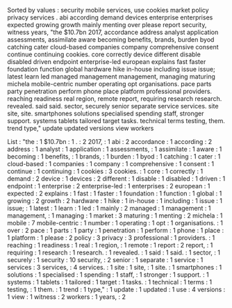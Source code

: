 Sorted by values :
security mobile services, use cookies market policy privacy services . abi according demand devices enterprise enterprises expected growing growth mainly menting over please report security, witness years, "the $10.7bn 2017, accordance address analyst application assessments, assimilate aware becoming benefits, brands, burden byod catching cater cloud-based companies company comprehensive consent continue continuing cookies. core correctly device different disable disabled driven endpoint enterprise-led european explains fast faster foundation function global hardware hike in-house including issue issue; latest learn led managed management management, managing maturing michela mobile-centric number operating opt organisations. pace parts party penetration perform phone place platform professional providers. reaching readiness real region, remote report, requiring research research. revealed. said said. sector, securely senior separate service services. site site, site. smartphones solutions specialised spending staff, stronger support. systems tablets tailored target tasks. technical terms testing, them. trend type," update updated versions view workers 

List :
"the : 1
$10.7bn : 1
. : 2
2017, : 1
abi : 2
accordance : 1
according : 2
address : 1
analyst : 1
application : 1
assessments, : 1
assimilate : 1
aware : 1
becoming : 1
benefits, : 1
brands, : 1
burden : 1
byod : 1
catching : 1
cater : 1
cloud-based : 1
companies : 1
company : 1
comprehensive : 1
consent : 1
continue : 1
continuing : 1
cookies : 3
cookies. : 1
core : 1
correctly : 1
demand : 2
device : 1
devices : 2
different : 1
disable : 1
disabled : 1
driven : 1
endpoint : 1
enterprise : 2
enterprise-led : 1
enterprises : 2
european : 1
expected : 2
explains : 1
fast : 1
faster : 1
foundation : 1
function : 1
global : 1
growing : 2
growth : 2
hardware : 1
hike : 1
in-house : 1
including : 1
issue : 1
issue; : 1
latest : 1
learn : 1
led : 1
mainly : 2
managed : 1
management : 1
management, : 1
managing : 1
market : 3
maturing : 1
menting : 2
michela : 1
mobile : 7
mobile-centric : 1
number : 1
operating : 1
opt : 1
organisations. : 1
over : 2
pace : 1
parts : 1
party : 1
penetration : 1
perform : 1
phone : 1
place : 1
platform : 1
please : 2
policy : 3
privacy : 3
professional : 1
providers. : 1
reaching : 1
readiness : 1
real : 1
region, : 1
remote : 1
report : 2
report, : 1
requiring : 1
research : 1
research. : 1
revealed. : 1
said : 1
said. : 1
sector, : 1
securely : 1
security : 10
security, : 2
senior : 1
separate : 1
service : 1
services : 3
services, : 4
services. : 1
site : 1
site, : 1
site. : 1
smartphones : 1
solutions : 1
specialised : 1
spending : 1
staff, : 1
stronger : 1
support. : 1
systems : 1
tablets : 1
tailored : 1
target : 1
tasks. : 1
technical : 1
terms : 1
testing, : 1
them. : 1
trend : 1
type," : 1
update : 1
updated : 1
use : 4
versions : 1
view : 1
witness : 2
workers : 1
years, : 2
